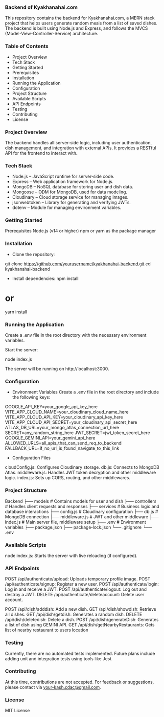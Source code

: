 ### Backend of Kyakhanahai.com

This repository contains the backend for Kyakhanahai.com, a MERN stack project that helps users generate random meals from a list of saved dishes. The backend is built using Node.js and Express, and follows the MVCS (Model-View-Controller-Service) architecture.

### Table of Contents

- Project Overview
- Tech Stack
- Getting Started
- Prerequisites
- Installation
- Running the Application
- Configuration
- Project Structure
- Available Scripts
- API Endpoints
- Testing
- Contributing
- License

### Project Overview

The backend handles all server-side logic, including user authentication, dish management, and integration with external APIs. It provides a RESTful API for the frontend to interact with.

### Tech Stack

- Node.js – JavaScript runtime for server-side code.
- Express – Web application framework for Node.js.
- MongoDB – NoSQL database for storing user and dish data.
- Mongoose – ODM for MongoDB, used for data modeling.
- Cloudinary – Cloud storage service for managing images.
- jsonwebtoken – Library for generating and verifying JWTs.
- dotenv – Module for managing environment variables.

### Getting Started

Prerequisites
Node.js (v14 or higher)
npm or yarn as the package manager

### Installation

- Clone the repository:

git clone https://github.com/yourusername/kyakhanahai-backend.git
cd kyakhanahai-backend

- Install dependencies:
  npm install

# or

yarn install

### Running the Application

Create a .env file in the root directory with the necessary environment variables.

Start the server:

node index.js

The server will be running on http://localhost:3000.

### Configuration

- Environment Variables
  Create a .env file in the root directory and include the following keys:

GOOGLE_API_KEY=your_google_api_key_here
VITE_APP_CLOUD_NAME=your_cloudinary_cloud_name_here
VITE_APP_CLOUD_API_KEY=your_cloudinary_api_key_here
VITE_APP_CLOUD_API_SECRET=your_cloudinary_api_secret_here
ATLAS_DB_URL=your_mongo_atlas_connection_url_here
SECRET=any_random_string_here
JWT_SECRET=jwt_token_secret_here
GOOGLE_GEMINI_API=your_gemini_api_here
ALLOWED_URLS=all_apis_that_can_send_req_to_backend
FALLBACK_URL=if_no_url_is_found_navigate_to_this_link

- Configuration Files

cloudConfig.js: Configures Cloudinary storage.
db.js: Connects to MongoDB Atlas.
middleware.js: Handles JWT token decryption and other middleware logic.
index.js: Sets up CORS, routing, and other middlewares.

### Project Structure

Backend
├── models # Contains models for user and dish
├── controllers # Handles client requests and responses
├── services # Business logic and database interactions
├── config.js # Cloudinary configuration
├── db.js # MongoDB connection
├── middleware.js # JWT and other middleware
├── index.js # Main server file, middleware setup
├── .env # Environment variables
├── package.json
├── package-lock.json
└── .gitignore
└── .env

### Available Scripts

node index.js: Starts the server with live reloading (if configured).

### API Endpoints

POST /api/authenticate/upload: Uploads temporary profile image.
POST /api/authenticate/signup: Register a new user.
POST /api/authenticate/login: Log in and receive a JWT.
POST /api/authenticate/logout: Log out and destroy a JWT.
DELETE /api/authenticate/deleteaccount: Delete user account.

POST /api/dish/adddish: Add a new dish.
GET /api/dish/showdish: Retrieve all dishes.
GET /api/dish/getdish: Generates a random dish.
DELETE /api/dish/deletedish: Delete a dish.
POST /api/dish/generateDish: Generates a list of dish using GEMINI API.
GET /api/dish/getNearbyRestaurants: Gets list of nearby restaurant to users location

### Testing

Currently, there are no automated tests implemented. Future plans include adding unit and integration tests using tools like Jest.

### Contributing

At this time, contributions are not accepted. For feedback or suggestions, please contact via your-kash.cdac@gmail.com.

### License

MIT License
